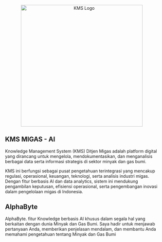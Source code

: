 <p align="center"><a href="http://93.127.135.59/beranda" target="_blank"><img src="http://93.127.135.59/img/KMS-Logo-White.png" width="400" alt="KMS Logo"></a></p>

## KMS MIGAS - AI

Knowledge Management System (KMS) Ditjen Migas adalah platform digital yang dirancang untuk mengelola, mendokumentasikan, dan menganalisis berbagai data serta informasi strategis di sektor minyak dan gas bumi.

KMS ini berfungsi sebagai pusat pengetahuan terintegrasi yang mencakup regulasi, operasional, keuangan, teknologi, serta analisis industri migas. Dengan fitur berbasis AI dan data analytics, sistem ini mendukung pengambilan keputusan, efisiensi operasional, serta pengembangan inovasi dalam pengelolaan migas di Indonesia. 

## AlphaByte
AlphaByte. fitur Knowledge berbasis AI khusus dalam segala hal yang berkaitan dengan dunia Minyak dan Gas Bumi. Saya hadir untuk menjawab pertanyaan Anda, memberikan penjelasan mendalam, dan membantu Anda memahami pengetahuan tentang Minyak dan Gas Bumi
